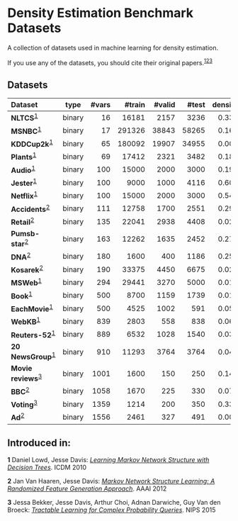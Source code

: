 # Density Estimation Benchmark Datasets

A collection of datasets used in machine learning for density
estimation.

If you use any of the datasets, you should cite their original papers.<sup id="a1">[1](#f1)</sup><sup id="a1">[2](#f2)</sup><sup id="a1">[3](#f3)</sup>

## Datasets

|Dataset | type | #vars | #train | #valid | #test | density | abbrv |
|:------|:---:|---:|---:|---:|---:|---:|---:|
|**NLTCS**<sup id="a1">[1](#f1)</sup>| binary | 16 | 16181 | 2157 | 3236 | 0.332|`NLTCS`|
|**MSNBC**<sup id="a1">[1](#f1)</sup>| binary | 17 | 291326 | 38843 | 58265 | 0.166|`msnbc`|
|**KDDCup2k**<sup id="a1">[1](#f1)</sup>| binary | 65 | 180092 | 19907 | 34955 | 0.008|`kdd`|
|**Plants**<sup id="a1">[1](#f1)</sup>| binary | 69 | 17412 | 2321 | 3482 | 0.180|`plants`|
|**Audio**<sup id="a1">[1](#f1)</sup>| binary | 100 | 15000 | 2000 | 3000 | 0.199|`baudio`|
|**Jester**<sup id="a1">[1](#f1)</sup>| binary | 100 | 9000 | 1000 | 4116 | 0.608|`jester`|
|**Netflix**<sup id="a1">[1](#f1)</sup>| binary | 100 | 15000 | 2000 | 3000 | 0.541|`bnetflix`|
|**Accidents**<sup id="a1">[2](#f2)</sup>| binary | 111 | 12758 | 1700 | 2551 | 0.291|`accidents`|
|**Retail**<sup id="a2">[2](#f2)</sup>| binary | 135 | 22041 | 2938 | 4408 | 0.024|`tretail`|
|**Pumsb-star**<sup id="a2">[2](#f2)</sup>| binary | 163 | 12262 | 1635 | 2452 | 0.270|`pumsb_star`|
|**DNA**<sup id="a2">[2](#f2)</sup>| binary | 180 | 1600 | 400 | 1186 | 0.253|`dna`|
|**Kosarek**<sup id="a2">[2](#f2)</sup>| binary | 190 | 33375 | 4450 | 6675 | 0.020|`kosarek`|
|**MSWeb**<sup id="a1">[1](#f1)</sup>| binary | 294 | 29441 | 3270 | 5000 | 0.010|`MSWeb`|
|**Book**<sup id="a1">[1](#f1)</sup>| binary | 500 | 8700 | 1159 | 1739 | 0.016|`book`|
|**EachMovie**<sup id="a1">[1](#f1)</sup>| binary | 500 | 4525 | 1002 | 591 | 0.059|`tmovie`|
|**WebKB**<sup id="a1">[1](#f1)</sup>| binary | 839 | 2803 | 558 | 838 | 0.064|`cwebkb`|
|**Reuters-52**<sup id="a1">[1](#f1)</sup>| binary | 889 | 6532 | 1028 | 1540 | 0.036|`cr52`|
|**20 NewsGroup**<sup id="a1">[1](#f1)</sup>| binary | 910 | 11293 | 3764 | 3764 | 0.049|`c20ng`|
|**Movie reviews**<sup id="a1">[3](#f3)</sup>| binary | 1001 | 1600 | 150 | 250 | 0.140 |`moviereview`|
|**BBC**<sup id="a2">[2](#f2)</sup>| binary | 1058 | 1670 | 225 | 330 | 0.078|`bbc`|
|**Voting**<sup id="a1">[3](#f3)</sup>| binary | 1359 | 1214 | 200| 350| 0.333|`voting`|
|**Ad**<sup id="a2">[2](#f2)</sup>| binary | 1556 | 2461 | 327 | 491 | 0.008|`ad`|


## Introduced in:

<b id="f1">1</b> Daniel Lowd, Jesse Davis: [*Learning Markov Network
Structure with Decision Trees*][Lowd2010]. ICDM 2010

<b id="f2">2</b> Jan Van Haaren, Jesse Davis: [*Markov Network
Structure Learning: A Randomized Feature Generation Approach*][VanHaaren2012]. AAAI 2012

<b id="f3">3</b> Jessa Bekker, Jesse Davis, Arthur Choi, Adnan Darwiche, Guy Van den Broeck: [*Tractable Learning 
for Complex Probability Queries*][Bekker2015]. NIPS 2015

[Lowd2010]: http://ix.cs.uoregon.edu/~lowd/icdm10lowd.pdf
[VanHaaren2012]: http://www.aaai.org/ocs/index.php/AAAI/AAAI12/paper/viewFile/5107/5534
[Bekker2015]: https://lirias.kuleuven.be/bitstream/123456789/513299/4/nips15_cr.pdf
